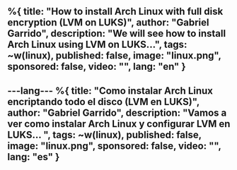 %{
  title: "How to install Arch Linux with full disk encryption (LVM on LUKS)",
  author: "Gabriel Garrido",
  description: "We will see how to install Arch Linux using LVM on LUKS...",
  tags: ~w(linux),
  published: false,
  image: "linux.png",
  sponsored: false,
  video: "",
  lang: "en"
}
---


---lang---
%{
  title: "Como instalar Arch Linux encriptando todo el disco (LVM en LUKS)",
  author: "Gabriel Garrido",
  description: "Vamos a ver como instalar Arch Linux y configurar LVM en LUKS... ",
  tags: ~w(linux),
  published: false,
  image: "linux.png",
  sponsored: false,
  video: "",
  lang: "es"
}
---

